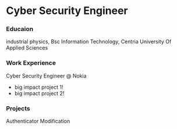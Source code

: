 # Cyber Security Engineer

### Educaion
industrial physics, Bsc
Information Technology, Centria University Of Applied Sciences

### Work Experience
Cyber Security Engineer @ Nokia
- big impact project 1!
- big impact project 2!

### Projects
Authenticator Modification
